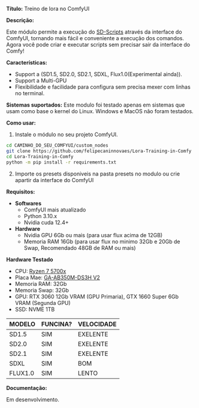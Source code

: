 **Título:** Treino de lora no ComfyUI

**Descrição:**

Este módulo permite a execução do [SD-Scripts](https://github.com/kohya-ss/sd-scripts) através da interface do ComfyUI, tornando mais fácil e conveniente a execução dos comandos. Agora você pode criar e executar scripts sem precisar sair da interface do Comfy!

**Características:**

* Support a (SD1.5, SD2.0, SD2.1, SDXL, Flux1.0(Experimental ainda)).
* Support a Multi-GPU
* Flexibilidade e facilidade para configura sem precisa mexer com linhas no terminal.

**Sistemas suportados:**
Este modulo foi testado apenas em sistemas que usam como base o kernel do Linux. Windows e MacOS não foram testados.

**Como usar:**

1. Instale o módulo no seu projeto ComfyUI.
  ``` bash
  cd CAMINHO_DO_SEU_COMFYUI/custom_nodes
  git clone https://github.com/felipecaninnovaes/Lora-Training-in-Comfy
  cd Lora-Training-in-Comfy
  python -m pip install -r requirements.txt
  ```
2. Importe os presets disponiveis na pasta presets no modulo ou crie apartir da interface do ComfyUI

**Requisitos:**
* **Softwares**
  * ComfyUI mais atualizado
  * Python 3.10.x
  * Nvidia cuda 12.4+
* **Hardware**
  * Nvidia GPU 6Gb ou mais (para usar flux acima de 12GB)
  * Memoria RAM 16Gb (para usar flux no minimo 32Gb e 20Gb de Swap, Recomendado 48GB de RAM ou mais)

**Hardware Testado**

* CPU: [Ryzen 7 5700x](https://www.amd.com/pt/product/11826) 
* Placa Mae: [GA-AB350M-DS3H V2](https://www.gigabyte.com/br/Motherboard/GA-AB350M-DS3H-V2-rev-11#kf) 
* Memoria RAM: 32Gb 
* Memoria Swap: 32Gb 
* GPU: RTX 3060 12Gb VRAM (GPU Primaria), GTX 1660 Super 6Gb VRAM (Segunda GPU) 
* SSD: NVME 1TB 

|MODELO|FUNCINA?|VELOCIDADE|
|------|--------|----------
|SD1.5|SIM|EXELENTE|
|SD2.0|SIM|EXELENTE|
|SD2.1|SIM|EXELENTE|
|SDXL|SIM|BOM|
|FLUX1.0|SIM|LENTO|

**Documentação:** 

Em desenvolvimento.